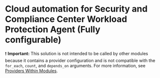 # Cloud automation for Security and Compliance Center Workload Protection Agent (Fully configurable)

:exclamation: **Important:** This solution is not intended to be called by other modules because it contains a provider configuration and is not compatible with the `for_each`, `count`, and `depends_on` arguments. For more information, see [Providers Within Modules](https://developer.hashicorp.com/terraform/language/modules/develop/providers).
